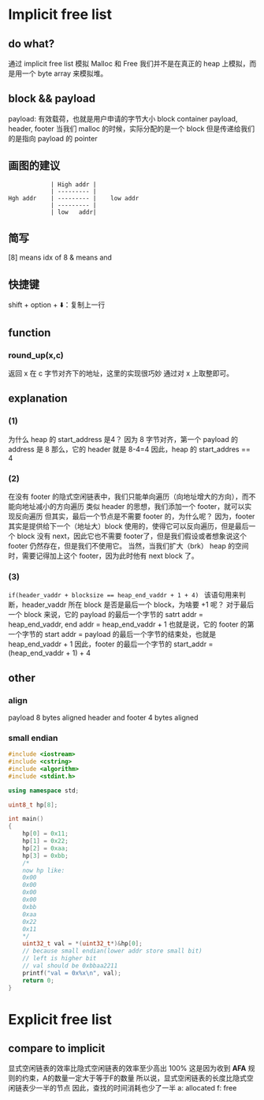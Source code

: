 # Implicit free list
## do what? 
通过 implicit free list 模拟 Malloc 和 Free
我们并不是在真正的 heap 上模拟，而是用一个 byte array 来模拟堆。

## block && payload
payload: 有效载荷，也就是用户申请的字节大小
block container payload, header, footer
当我们 malloc 的时候，实际分配的是一个 block
但是传递给我们的是指向 payload 的 pointer

## 画图的建议
``` shell
            | High addr |
            | --------- |
Hgh addr    | --------- |    low addr
            | --------- |   
            | low   addr|
```

## 简写
[8] means idx of 8
&   means and

## 快捷键
shift + option + ⬇️：复制上一行

## function
### round_up(x,c)
返回 x 在 c 字节对齐下的地址，这里的实现很巧妙
通过对 x 上取整即可。


## explanation
### (1)
为什么 heap 的 start_address 是4？
因为 8 字节对齐，第一个 payload 的 address 是 8
那么，它的 header 就是 8-4=4 
因此，heap 的 start_addres == 4

### (2)
在没有 footer 的隐式空闲链表中，我们只能单向遍历（向地址增大的方向），而不能向地址减小的方向遍历
类似 header 的思想，我们添加一个 footer，就可以实现反向遍历
但其实，最后一个节点是不需要 footer 的，为什么呢？
因为，footer 其实是提供给下一个（地址大）block 使用的，使得它可以反向遍历，但是最后一个 block 没有 next，因此它也不需要 footer了，但是我们假设或者想象说这个 footer 仍然存在，但是我们不使用它。
当然，当我们扩大（brk） heap 的空间时，需要记得加上这个 footer，因为此时他有 next block 了。

### (3)
`if(header_vaddr + blocksize == heap_end_vaddr + 1 + 4) `
该语句用来判断，header_vaddr 所在 block 是否是最后一个 block，为啥要 +1 呢？
对于最后一个 block 来说，它的 payload 的最后一个字节的 satrt addr = heap_end_vaddr, end addr = heap_end_vaddr + 1
也就是说，它的 footer 的第一个字节的 start addr = payload 的最后一个字节的结束处，也就是 heap_end_vaddr + 1
因此，footer 的最后一个字节的 start_addr = (heap_end_vaddr + 1) + 4

## other
### align
payload 8 bytes aligned
header and footer 4 bytes aligned

### small endian
``` C++
#include <iostream>
#include <cstring>
#include <algorithm>
#include <stdint.h>

using namespace std;

uint8_t hp[8];

int main()
{
    hp[0] = 0x11;
    hp[1] = 0x22;
    hp[2] = 0xaa;
    hp[3] = 0xbb;
    /*
    now hp like:
    0x00
    0x00
    0x00
    0x00
    0xbb
    0xaa
    0x22
    0x11
    */
    uint32_t val = *(uint32_t*)&hp[0];    
    // because small endian(lower addr store small bit)
    // left is higher bit
    // val should be 0xbbaa2211
    printf("val = 0x%x\n", val);
    return 0;
}
```

# Explicit free list
## compare to implicit
显式空闲链表的效率比隐式空闲链表的效率至少高出 100%
这是因为收到 **AFA** 规则的约束，A的数量一定大于等于F的数量
所以说，显式空闲链表的长度比隐式空闲链表少一半的节点
因此，查找的时间消耗也少了一半
a: allocated
f: free


